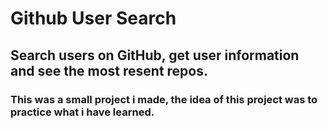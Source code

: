 # Github User Search
## Search users on GitHub, get user information and see the most resent repos.
### This was a small project i made, the idea of this project was to practice what i have learned.
